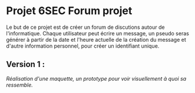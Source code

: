 # Projet 6SEC Forum projet


Le but de ce projet est de créer un forum de discutions autour de l'informatique.
Chaque utilisateur peut écrire un message, un pseudo seras générer à partir de la date et l'heure actuelle de la création du message et d'autre information personnel, pour créer un identifiant unique.

## **Version 1 :**

_Réalisation d'une maquette, un prototype pour voir visuellement à quoi sa ressemble._
